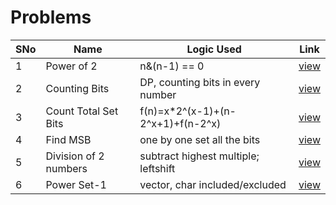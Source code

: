 # Problems

SNo | Name | Logic Used | Link |
----|------|------------|------|
1 | Power of 2 | n&(n-1) == 0 | [view](powerOf2.cpp)
2 | Counting Bits | DP, counting bits in every number | [view](countingBits.cpp) 
3 | Count Total Set Bits | f(n)=x*2^(x-1)+(n-2^x+1)+f(n-2^x) | [view](count_total_set_bits.cpp)
4 | Find MSB | one by one set all the bits | [view](find_MSB.cpp)
5 | Division of 2 numbers | subtract highest multiple; leftshift | [view](divide_numbers.cpp)
6 | Power Set-1 | vector, char included/excluded | [view](power_set_vector.cpp)
